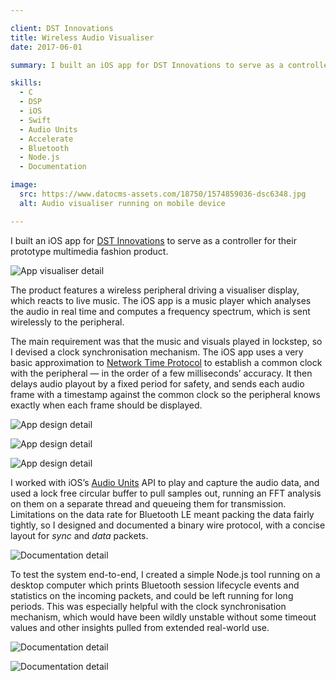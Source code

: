 ```yaml
---

client: DST Innovations
title: Wireless Audio Visualiser
date: 2017-06-01

summary: I built an iOS app for DST Innovations to serve as a controller for their prototype multimedia fashion product.

skills:
  - C
  - DSP
  - iOS
  - Swift
  - Audio Units
  - Accelerate
  - Bluetooth
  - Node.js
  - Documentation

image:
  src: https://www.datocms-assets.com/18750/1574859036-dsc6348.jpg
  alt: Audio visualiser running on mobile device

---
```


I built an iOS app for [DST Innovations](http://www.dst-innovations.net) to serve as a controller for their prototype multimedia fashion product.

![App visualiser detail](https://www.datocms-assets.com/18750/1574859036-dsc6348.jpg)

The product features a wireless peripheral driving a visualiser display, which reacts to live music. The iOS app is a music player which analyses the audio in real time and computes a frequency spectrum, which is sent wirelessly to the peripheral.

The main requirement was that the music and visuals played in lockstep, so I devised a clock synchronisation mechanism. The iOS app uses a very basic approximation to [Network Time Protocol](https://en.wikipedia.org/wiki/Network_Time_Protocol) to establish a common clock with the peripheral — in the order of a few milliseconds’ accuracy. It then delays audio playout by a fixed period for safety, and sends each audio frame with a timestamp against the common clock so the peripheral knows exactly when each frame should be displayed.

![App design detail](https://www.datocms-assets.com/18750/1574856733-dsc6352.jpg "App design detail")

![App design detail](https://www.datocms-assets.com/18750/1574856736-dsc6354.jpg "App design detail")

![App design detail](https://www.datocms-assets.com/18750/1574856740-dsc6355.jpg "App design detail")

I worked with iOS’s [Audio Units](https://en.wikipedia.org/wiki/Audio_Units) API to play and capture the audio data, and used a lock free circular buffer to pull samples out, running an FFT analysis on them on a separate thread and queueing them for transmission. Limitations on the data rate for Bluetooth LE meant packing the data fairly tightly, so I designed and documented a binary wire protocol, with a concise layout for _sync_ and _data_ packets.

![Documentation detail](https://www.datocms-assets.com/18750/1574858667-dsc6322.jpg)

To test the system end-to-end, I created a simple Node.js tool running on a desktop computer which prints Bluetooth session lifecycle events and statistics on the incoming packets, and could be left running for long periods. This was especially helpful with the clock synchronisation mechanism, which would have been wildly unstable without some timeout values and other insights pulled from extended real-world use.

![Documentation detail](https://www.datocms-assets.com/18750/1574858659-dsc6319.jpg "Documentation detail")

![Documentation detail](https://www.datocms-assets.com/18750/1574858651-dsc6317.jpg "Documentation detail")
